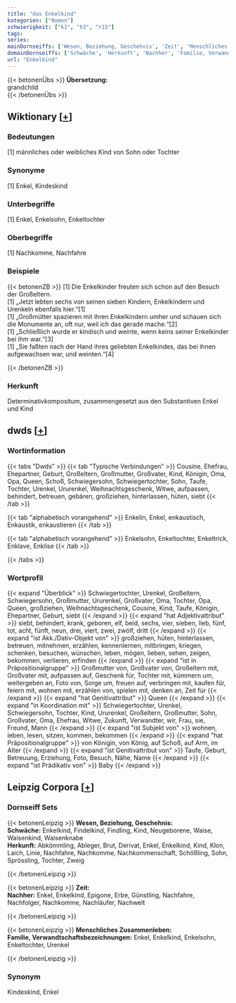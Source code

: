 ```yaml
---
title: "das Enkelkind"
kategorien: ["Nomen"]
schwierigkeit: ["k1", "h3", "r15"]
tags:
series:
mainDornseiffs: ['Wesen, Beziehung, Geschehnis', 'Zeit', 'Menschliches Zusammenleben']
domainDornseiffs: ['Schwäche', 'Herkunft', 'Nachher', 'Familie, Verwandtschaftsbezeichnungen']
url: "Enkelkind"
---
```


{{< betonenÜbs >}}
**Übersetzung:**  
grandchild  
{{< /betonenÜbs >}}

## Wiktionary [[+](https://de.wiktionary.org/wiki/Enkelkind)]

### Bedeutungen
[1] männliches oder weibliches Kind von Sohn oder Tochter  

### Synonyme
[1] Enkel, Kindeskind  

### Unterbegriffe
[1] Enkel, Enkelsohn, Enkeltochter  

### Oberbegriffe
[1] Nachkomme, Nachfahre  

### Beispiele
{{< betonenZB >}}
[1] Die Enkelkinder freuten sich schon auf den Besuch der Großeltern.  
[1] „Jetzt lebten sechs von seinen sieben Kindern, Enkelkindern und Urenkeln ebenfalls hier.“[1]  
[1] „Großmütter spazieren mit ihren Enkelkindern umher und schauen sich die Monumente an, oft nur, weil ich das gerade mache.“[2]  
[1] „Schließlich wurde er kindisch und weinte, wenn keins seiner Enkelkinder bei ihm war.“[3]  
[1] „Sie faßten nach der Hand ihres geliebten Enkelkindes, das bei ihnen aufgewachsen war, und weinten.“[4]  

{{< /betonenZB >}}
### Herkunft
Determinativkompositum, zusammengesetzt aus den Substantiven Enkel und Kind  



## dwds [[+](https://www.dwds.de/wb/Enkelkind)]

### Wortinformation
{{< tabs "Dwds" >}}
{{< tab "Typische Verbindungen" >}}
Cousine, Ehefrau, Ehepartner, Geburt, Großeltern, Großmutter, Großvater, Kind, Königin, Oma, Opa, Queen, Schoß, Schwiegersohn, Schwiegertochter, Sohn, Taufe, Tochter, Urenkel, Ururenkel, Weihnachtsgeschenk, Witwe, aufpassen, behindert, betreuen, gebären, großziehen, hinterlassen, hüten, siebt
{{< /tab >}}

{{< tab "alphabetisch vorangehend" >}}
Enkelin, Enkel, enkaustisch, Enkaustik, enkaustieren
{{< /tab >}}

{{< tab "alphabetisch vorangehend" >}}
Enkelsohn, Enkeltochter, Enkeltrick, Enklave, Enklise
{{< /tab >}}

{{< /tabs >}}

### Wortprofil
{{< expand "Überblick" >}} Schwiegertochter, Urenkel, Großeltern, Schwiegersohn, Großmutter, Ururenkel, Großvater, Oma, Tochter, Opa, Queen, großziehen, Weihnachtsgeschenk, Cousine, Kind, Taufe, Königin, Ehepartner, Geburt, siebt {{< /expand >}}
{{< expand "hat Adjektivattribut" >}} siebt, behindert, krank, geboren, elf, beid, sechs, vier, sieben, lieb, fünf, tot, acht, fünft, neun, drei, viert, zwei, zwölf, dritt {{< /expand >}}
{{< expand "ist Akk./Dativ-Objekt von" >}} großziehen, hüten, hinterlassen, betreuen, mitnehmen, erzählen, kennenlernen, mitbringen, kriegen, schenken, besuchen, wünschen, leben, mögen, lieben, sehen, zeigen, bekommen, verlieren, erfinden {{< /expand >}}
{{< expand "ist in Präpositionalgruppe" >}} Großmutter von, Großvater von, Großeltern mit, Großvater mit, aufpassen auf, Geschenk für, Tochter mit, kümmern um, weitergeben an, Foto von, Sorge um, freuen auf, verbringen mit, kaufen für, feiern mit, wohnen mit, erzählen von, spielen mit, denken an, Zeit für {{< /expand >}}
{{< expand "hat Genitivattribut" >}} Queen {{< /expand >}}
{{< expand "in Koordination mit" >}} Schwiegertochter, Urenkel, Schwiegersohn, Tochter, Kind, Ururenkel, Großeltern, Großmutter, Sohn, Großvater, Oma, Ehefrau, Witwe, Zukunft, Verwandter, wir, Frau, sie, Freund, Mann {{< /expand >}}
{{< expand "ist Subjekt von" >}} wohnen, leben, lesen, sitzen, kommen, bekommen {{< /expand >}}
{{< expand "hat Präpositionalgruppe" >}} von Königin, von König, auf Schoß, auf Arm, im Alter {{< /expand >}}
{{< expand "ist Genitivattribut von" >}} Taufe, Geburt, Betreuung, Erziehung, Foto, Besuch, Nähe, Name {{< /expand >}}
{{< expand "ist Prädikativ von" >}} Baby {{< /expand >}}

## Leipzig Corpora [[+](https://corpora.uni-leipzig.de/en/res?word=Enkelkind&corpusId=deu_newscrawl-public_2018)]

### Dornseiff Sets
{{< betonenLeipzig >}}
**Wesen, Beziehung, Geschehnis:**  
**Schwäche:** Enkelkind, Findelkind, Findling, Kind, Neugeborene, Waise, Waisenkind, Waisenknabe  
**Herkunft:** Abkömmling, Ableger, Brut, Derivat, Enkel, Enkelkind, Kind, Klon, Laich, Linie, Nachfahre, Nachkomme, Nachkommenschaft, Schößling, Sohn, Sprössling, Tochter, Zweig  

{{< /betonenLeipzig >}}


{{< betonenLeipzig >}}
**Zeit:**  
**Nachher:** Enkel, Enkelkind, Epigone, Erbe, Günstling, Nachfahre, Nachfolger, Nachkomme, Nachläufer, Nachwelt  

{{< /betonenLeipzig >}}


{{< betonenLeipzig >}}
**Menschliches Zusammenleben:**  
**Familie, Verwandtschaftsbezeichnungen:** Enkel, Enkelkind, Enkelsohn, Enkeltochter, Urenkel  

{{< /betonenLeipzig >}}

### Synonym
Kindeskind, Enkel

